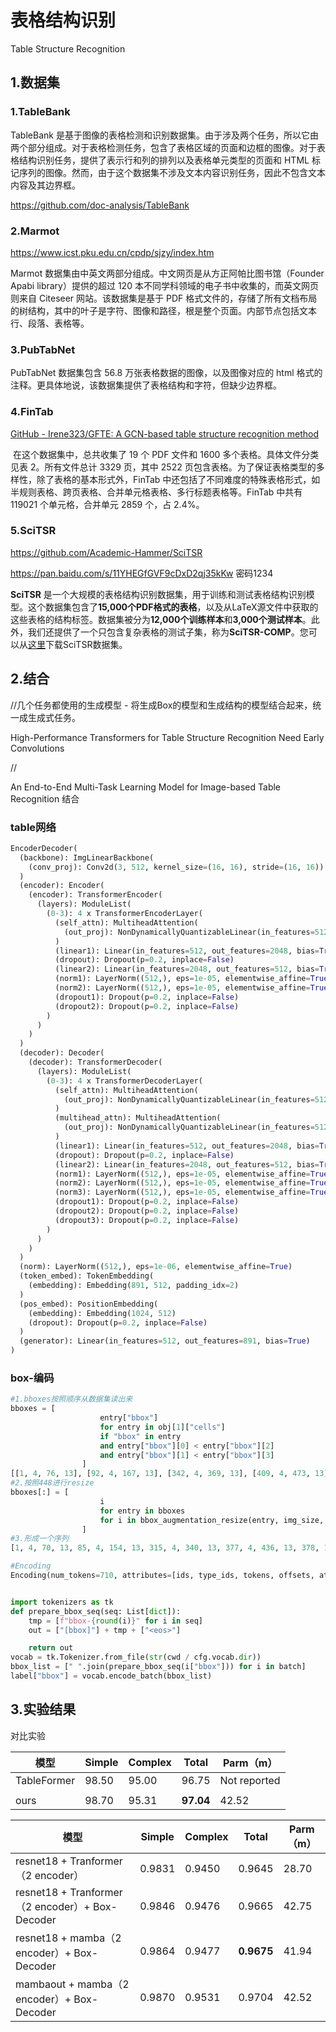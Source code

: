 # 表格结构识别

Table Structure Recognition

## 1.数据集

### 1.TableBank

TableBank 是基于图像的表格检测和识别数据集。由于涉及两个任务，所以它由两个部分组成。对于表格检测任务，包含了表格区域的页面和边框的图像。对于表格结构识别任务，提供了表示行和列的排列以及表格单元类型的页面和 HTML 标记序列的图像。然而，由于这个数据集不涉及文本内容识别任务，因此不包含文本内容及其边界框。

https://github.com/doc-analysis/TableBank

### 2.Marmot

https://www.icst.pku.edu.cn/cpdp/sjzy/index.htm

Marmot 数据集由中英文两部分组成。中文网页是从方正阿帕比图书馆（Founder Apabi library）提供的超过 120 本不同学科领域的电子书中收集的，而英文网页则来自 Citeseer 网站。该数据集是基于 PDF 格式文件的，存储了所有文档布局的树结构，其中的叶子是字符、图像和路径，根是整个页面。内部节点包括文本行、段落、表格等。

### 3.PubTabNet

PubTabNet 数据集包含 56.8 万张表格数据的图像，以及图像对应的 html 格式的注释。更具体地说，该数据集提供了表格结构和字符，但缺少边界框。

### 4.**FinTab**

[GitHub - Irene323/GFTE: A GCN-based table structure recognition method](https://github.com/Irene323/GFTE)

​	在这个数据集中，总共收集了 19 个 PDF 文件和 1600 多个表格。具体文件分类见表 2。所有文件总计 3329 页，其中 2522 页包含表格。为了保证表格类型的多样性，除了表格的基本形式外，FinTab 中还包括了不同难度的特殊表格形式，如半规则表格、跨页表格、合并单元格表格、多行标题表格等。FinTab 中共有 119021 个单元格，合并单元 2859 个，占 2.4%。

### 5.**SciTSR**

https://github.com/Academic-Hammer/SciTSR

https://pan.baidu.com/s/11YHEGfGVF9cDxD2qj35kKw 密码1234

**SciTSR** 是一个大规模的表格结构识别数据集，用于训练和测试表格结构识别模型。这个数据集包含了**15,000个PDF格式的表格**，以及从LaTeX源文件中获取的这些表格的结构标签。数据集被分为**12,000个训练样本**和**3,000个测试样本**。此外，我们还提供了一个只包含复杂表格的测试子集，称为**SciTSR-COMP**。您可以从[这里](https://github.com/Academic-Hammer/SciTSR)下载SciTSR数据集。



## 2.结合

//几个任务都使用的生成模型 - 将生成Box的模型和生成结构的模型结合起来，统一成生成式任务。

High-Performance Transformers for Table Structure Recognition Need Early Convolutions

//

An End-to-End Multi-Task Learning Model for Image-based Table  Recognition 结合

### table网络

```py
EncoderDecoder(
  (backbone): ImgLinearBackbone(
    (conv_proj): Conv2d(3, 512, kernel_size=(16, 16), stride=(16, 16))
  )
  (encoder): Encoder(
    (encoder): TransformerEncoder(
      (layers): ModuleList(
        (0-3): 4 x TransformerEncoderLayer(
          (self_attn): MultiheadAttention(
            (out_proj): NonDynamicallyQuantizableLinear(in_features=512, out_features=512, bias=True)
          )
          (linear1): Linear(in_features=512, out_features=2048, bias=True)
          (dropout): Dropout(p=0.2, inplace=False)
          (linear2): Linear(in_features=2048, out_features=512, bias=True)
          (norm1): LayerNorm((512,), eps=1e-05, elementwise_affine=True)
          (norm2): LayerNorm((512,), eps=1e-05, elementwise_affine=True)
          (dropout1): Dropout(p=0.2, inplace=False)
          (dropout2): Dropout(p=0.2, inplace=False)
        )
      )
    )
  )
  (decoder): Decoder(
    (decoder): TransformerDecoder(
      (layers): ModuleList(
        (0-3): 4 x TransformerDecoderLayer(
          (self_attn): MultiheadAttention(
            (out_proj): NonDynamicallyQuantizableLinear(in_features=512, out_features=512, bias=True)
          )
          (multihead_attn): MultiheadAttention(
            (out_proj): NonDynamicallyQuantizableLinear(in_features=512, out_features=512, bias=True)
          )
          (linear1): Linear(in_features=512, out_features=2048, bias=True)
          (dropout): Dropout(p=0.2, inplace=False)
          (linear2): Linear(in_features=2048, out_features=512, bias=True)
          (norm1): LayerNorm((512,), eps=1e-05, elementwise_affine=True)
          (norm2): LayerNorm((512,), eps=1e-05, elementwise_affine=True)
          (norm3): LayerNorm((512,), eps=1e-05, elementwise_affine=True)
          (dropout1): Dropout(p=0.2, inplace=False)
          (dropout2): Dropout(p=0.2, inplace=False)
          (dropout3): Dropout(p=0.2, inplace=False)
        )
      )
    )
  )
  (norm): LayerNorm((512,), eps=1e-06, elementwise_affine=True)
  (token_embed): TokenEmbedding(
    (embedding): Embedding(891, 512, padding_idx=2)
  )
  (pos_embed): PositionEmbedding(
    (embedding): Embedding(1024, 512)
    (dropout): Dropout(p=0.2, inplace=False)
  )
  (generator): Linear(in_features=512, out_features=891, bias=True)
)
```

### box-编码

```py
#1.bboxes按照顺序从数据集读出来
bboxes = [
                    entry["bbox"]
                    for entry in obj[1]["cells"]
                    if "bbox" in entry
                    and entry["bbox"][0] < entry["bbox"][2]
                    and entry["bbox"][1] < entry["bbox"][3]
                ]
[[1, 4, 76, 13], [92, 4, 167, 13], [342, 4, 369, 13], [409, 4, 473, 13], [410, 17, 447, 27], [465, 17, 482, 27], [323, 30, 349, 40], [364, 30, 387, 40], [400, 30, 425, 40], [433, 30, 457, 40], [0, 44, 33, 53], [92, 44, 208, 53], [320, 44, 352, 53], [360, 44, 392, 53], [408, 44, 417, 53], [440, 44, 450, 53], [469, 44, 478, 53], [92, 56, 241, 65], [320, 56, 352, 65], [360, 56, 392, 65], [410, 56, 415, 65], [440, 56, 450, 65], [469, 56, 478, 65], [92, 67, 182, 77], [320, 67, 352, 77], [360, 67, 392, 77], [408, 67, 417, 77], [442, 67, 448, 77], [469, 67, 478, 77], [92, 79, 245, 89], [320, 79, 352, 89], [360, 79, 392, 89], [410, 79, 415, 89], [442, 79, 448, 89], [469, 79, 478, 89], [92, 91, 225, 101], [320, 91, 352, 101], [360, 91, 392, 101], [410, 91, 415, 101], [442, 91, 448, 101], [469, 91, 478, 101], [92, 103, 156, 113], [320, 103, 352, 113], [360, 103, 392, 113], [410, 103, 415, 113], [442, 103, 448, 113], [469, 103, 478, 113], [92, 115, 178, 125], [320, 115, 352, 125], [410, 115, 415, 125], [469, 115, 478, 125], [92, 127, 242, 137], [360, 127, 392, 137], [442, 127, 448, 137], [469, 127, 478, 137], [92, 139, 207, 149], [360, 139, 392, 149], [442, 139, 448, 149], [469, 139, 478, 149], ...]
#2.按照448进行resize
bboxes[:] = [
                    i
                    for entry in bboxes
                    for i in bbox_augmentation_resize(entry, img_size, tgt_size)
                ]
#3.形成一个序列
[1, 4, 70, 13, 85, 4, 154, 13, 315, 4, 340, 13, 377, 4, 436, 13, 378, 17, 412, 27, 429, 17, 444, 27, 298, 30, 322, 41, 336, 30, 357, 41, 369, 30, 392, 41, 399, 30, 421, 41, 0, 45, 30, 54, 85, 45, 192, 54, 295, 45, 324, 54, 332, 45, 361, 54, 376, 45, 384, ...]

#Encoding
Encoding(num_tokens=710, attributes=[ids, type_ids, tokens, offsets, attention_mask, special_tokens_mask, overflowing])


import tokenizers as tk
def prepare_bbox_seq(seq: List[dict]):
    tmp = [f"bbox-{round(i)}" for i in seq]
    out = ["[bbox]"] + tmp + ["<eos>"]

    return out
vocab = tk.Tokenizer.from_file(str(cwd / cfg.vocab.dir))
bbox_list = [" ".join(prepare_bbox_seq(i["bbox"])) for i in batch]
label["bbox"] = vocab.encode_batch(bbox_list)

```

## 3.实验结果

对比实验

| 模型        | Simple | Complex | Total     | Parm（m）    |
| ----------- | ------ | ------- | --------- | ------------ |
| TableFormer | 98.50  | 95.00   | 96.75     | Not reported |
|             |        |         |           |              |
| ours        | 98.70  | 95.31   | **97.04** | 42.52        |



| 模型                                            | Simple | Complex | Total      | Parm（m） |
| ----------------------------------------------- | ------ | ------- | ---------- | --------- |
| resnet18 + Tranformer（2 encoder）              | 0.9831 | 0.9450  | 0.9645     | 28.70     |
| resnet18 + Tranformer（2 encoder）+ Box-Decoder | 0.9846 | 0.9476  | 0.9665     | 42.75     |
| resnet18 + mamba（2 encoder）+ Box-Decoder      | 0.9864 | 0.9477  | **0.9675** | 41.94     |
| mambaout + mamba（2 encoder）+ Box-Decoder      | 0.9870 | 0.9531  | 0.9704     | 42.52     |





